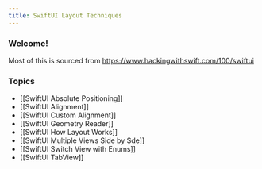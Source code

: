 ```yaml
---
title: SwiftUI Layout Techniques
---
```


### Welcome!

Most of this is sourced from https://www.hackingwithswift.com/100/swiftui

### Topics
- [[SwiftUI Absolute Positioning]]
- [[SwiftUI Alignment]]
- [[SwiftUI Custom Alignment]]
- [[SwiftUI Geometry Reader]]
- [[SwiftUI How Layout Works]]
- [[SwiftUI Multiple Views Side by Sde]]
- [[SwiftUI Switch View with Enums]]
- [[SwiftUI TabView]] 
